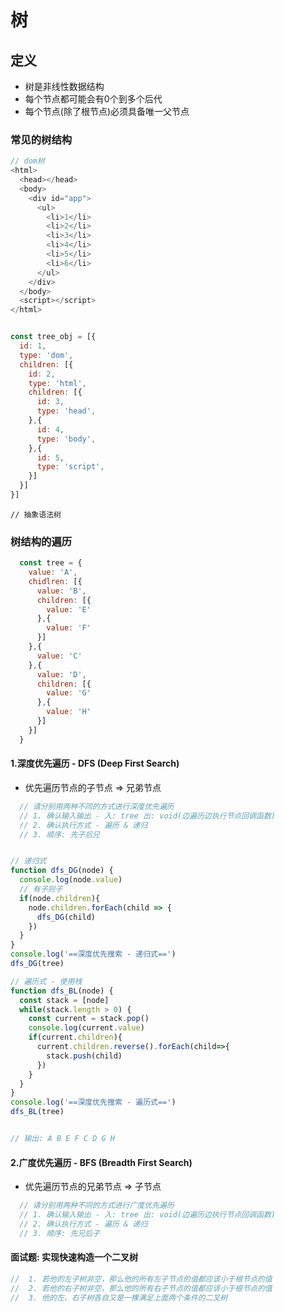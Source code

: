 # 树 

## 定义
  - 树是非线性数据结构
  - 每个节点都可能会有0个到多个后代
  - 每个节点(除了根节点)必须具备唯一父节点
  
### 常见的树结构
```js
// dom树
<html>
  <head></head>
  <body>
    <div id="app">
      <ul>
        <li>1</li>
        <li>2</li>
        <li>3</li>
        <li>4</li>
        <li>5</li>
        <li>6</li>
      </ul>
    </div>
  </body>
  <script></script>
</html>


const tree_obj = [{
  id: 1,
  type: 'dom',
  children: [{
    id: 2,
    type: 'html',
    children: [{
      id: 3,
      type: 'head',
    },{
      id: 4,
      type: 'body',
    },{
      id: 5,
      type: 'script',
    }]
  }]
}]
```

```
// 抽象语法树
```

### 树结构的遍历
```js
  const tree = {
    value: 'A',
    chidlren: [{
      value: 'B',
      children: [{
        value: 'E'
      },{
        value: 'F'
      }]
    },{
      value: 'C'
    },{
      value: 'D',
      children: [{
        value: 'G'
      },{
        value: 'H'
      }]
    }]
  }
```

#### 1.深度优先遍历 - DFS (Deep First Search)
* 优先遍历节点的子节点 => 兄弟节点
``` js 
  // 请分别用两种不同的方式进行深度优先遍历
  // 1. 确认输入输出 - 入: tree 出: void(边遍历边执行节点回调函数)
  // 2. 确认执行方式 - 遍历 & 递归
  // 3. 顺序: 先子后兄


// 递归式
function dfs_DG(node) {
  console.log(node.value)
  // 有子则子
  if(node.children){
    node.children.forEach(child => {
      dfs_DG(child)
    })
  }
}
console.log('==深度优先搜索 - 递归式==')
dfs_DG(tree)

// 遍历式 - 使用栈
function dfs_BL(node) {
  const stack = [node]
  while(stack.length > 0) {
    const current = stack.pop()
    console.log(current.value)
    if(current.children){
      current.children.reverse().forEach(child=>{
        stack.push(child)
      })
    }
  }
}
console.log('==深度优先搜索 - 遍历式==')
dfs_BL(tree)


// 输出: A B E F C D G H
```

#### 2.广度优先遍历 - BFS (Breadth First Search)
* 优先遍历节点的兄弟节点 => 子节点
``` js 
  // 请分别用两种不同的方式进行广度优先遍历
  // 1. 确认输入输出 - 入: tree 出: void(边遍历边执行节点回调函数)
  // 2. 确认执行方式 - 遍历 & 递归
  // 3. 顺序: 先兄后子

```

#### 面试题: 实现快速构造一个二叉树
```js
//  1. 若他的左子树非空，那么他的所有左子节点的值都应该小于根节点的值
//  2. 若他的右子树非空，那么他的所有右子节点的值都应该小于根节点的值
//  3. 他的左、右子树各自又是一棵满足上面两个条件的二叉树


```